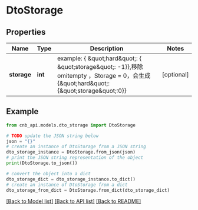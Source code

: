 # DtoStorage


## Properties

Name | Type | Description | Notes
------------ | ------------- | ------------- | -------------
**storage** | **int** | example: { \&quot;hard\&quot;: { \&quot;storage\&quot;: -1}},移除 omitempty ，Storage &#x3D; 0，会生成 {\&quot;hard\&quot;:{\&quot;storage\&quot;:0}} | [optional] 

## Example

```python
from cnb_api.models.dto_storage import DtoStorage

# TODO update the JSON string below
json = "{}"
# create an instance of DtoStorage from a JSON string
dto_storage_instance = DtoStorage.from_json(json)
# print the JSON string representation of the object
print(DtoStorage.to_json())

# convert the object into a dict
dto_storage_dict = dto_storage_instance.to_dict()
# create an instance of DtoStorage from a dict
dto_storage_from_dict = DtoStorage.from_dict(dto_storage_dict)
```
[[Back to Model list]](../README.md#documentation-for-models) [[Back to API list]](../README.md#documentation-for-api-endpoints) [[Back to README]](../README.md)


